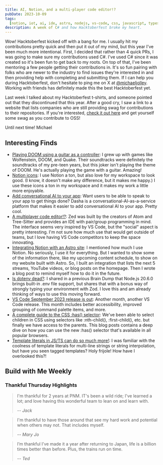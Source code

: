 ```yaml
---
title: AI, Notion, and a multi-player code editor!?
pubDate: 2023-10-09
tags:
  [notion, iot, ai, ide, astro, nodejs, vs-code, css, javascript, typescript]
description: A week of C# and how Hacktoberfest broke my heart.
---
```


Wow! Hacktoberfest kicked off with a bang for me. I usually hit my contributions pretty quick and then put it out of my mind, but this year I've been much more intentional. First, I decided that rather than 4 quick PRs, I was going to make sure my contributions used C#. I've used C# since it was created so it's been fun to get back to my roots. On top of that, I've been mentoring a few people getting their contributions in. It's so fun pairing with folks who are newer to the industry to find issues they're interested in and then providing help with completing and submitting them. If I can help you during Hacktoberfest, don't hesitate to ping me on X at [@michaeljolley](https://twitter.com/michaeljolley). Working with friends has definitely made this the best Hacktoberfest yet.

Last week I talked about my Hacktoberfest t-shirts, and someone pointed out that they discontinued that this year. After a good cry, I saw a link to a website that lists companies who are still providing swag for contributions to their repositories. If you're interested, [check it out here](https://hacktoberfestswaglist.com/list/) and get yourself some swag as you contribute to OSS!

Until next time!
Michael

## Interesting Finds

- [​Playing DOOM using a guitar as a controller](https://blog.adafruit.com/2023/10/03/playing-doom-using-a-guitar-as-a-controller-gaming-doom-dosstorm/): I grew up with games like Wolfenstein, DOOM, and Quake. Their soundtracks were definitely the soundtracks of my pre-teen years, but this joker isn't playing the theme of DOOM. He's actually playing the game with a guitar. Amazing!
- [​Notion icons](https://uno.notion.vip/icons/): I use Notion a ton, but also love for my workspace to look good. (I know, it doesn't make any difference, but it makes me happy.) I use these icons a ton in my workspace and it makes my work a little more enjoyable.
- [Add conversational AI to your app](https://dasha.ai/en-us): Want users to be able to speak to your app to get things done? Dasha is a conversational-AI-as-a-service platform that makes it easier to add conversational AI to your app. Pretty cool.
- [​A multiplayer code editor!?](https://zed.dev/): Zed was built by the creators of Atom and Tree-Sitter and provides an IDE with pair/group programming in mind. The interface seems very inspired by VS Code, but the "social" aspect is pretty interesting. I'm not sure how much use that would get outside of teams, but I love having VS Code competitors to keep the space innovating.
- [​Integrating Notion with an Astro site](https://baldbeardedbuilder.com/blog/integrating-notion-with-astro-sites/?utm_source=brain-dump): I mentioned how much I use Notion. No seriously, I use it for everything. But I wanted to show some of the information there, like my upcoming content schedule, to show on my website built with Astro. So, I built an integration that lists the next 5 streams, YouTube videos, or blog posts on the homepage. Then I wrote a blog post to remind myself how to do it in the future.
- [​Is dotenv dead?](https://francoisbest.com/posts/2023/dotenv-is-dead): I shared in a previous Brain Dump that Node.js 20.6.0 brings built-in .env file support, but shares that with a bonus way of strongly typing your environment with Zod. I love this and am already thinking of ways to use this moving forward.
- [​VS Code September 2023 release is out](https://code.visualstudio.com/updates/v1_83): Another month, another VS Code release. This month includes better accessibility, improved grouping of command palette items, and more.
- [​A complete guide to the CSS :has() selector](https://www.lambdatest.com/blog/css-has-selector/): We've been able to select children in CSS using selectors like :nth-child(), :first-child(), etc. but finally we have access to the parents. This blog posts contains a deep dive on how you can use the new :has() selector that's available in all popular browsers.
- [​Template literals in JS/TS can do so much more!](https://developer.mozilla.org/en-US/docs/Web/JavaScript/Reference/Template_literals#tagged_templates): I was familiar with the coolness of template literals for multi-line strings or string interpolation, but have you seen tagged templates? Holy frijole! How have I overlooked this?!

## Build with Me Weekly

### Thankful Thursday Highlights

> I'm thankful for 2 years at PNM. IT's been a wild ride; I've learned a lot; and love having this wonderful team to lean on and learn with.
>
> -- _Jack_

> I'm thankful to have those around that see my hard work and potential when others may not. That includes myself.
>
> -- _Mary Jo_

> I’m thankful I’ve made it a year after returning to Japan, life is a billion times better than before. Plus, the trains run on time.
>
> -- _Ted_
